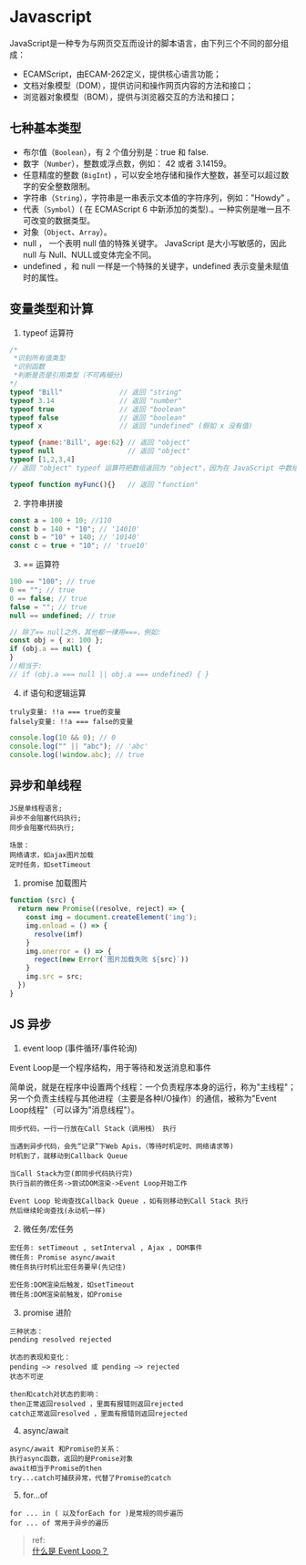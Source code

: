 # Javascript

JavaScript是一种专为与网页交互而设计的脚本语言，由下列三个不同的部分组成：
- ECAMScript，由ECAM-262定义，提供核心语言功能；
- 文档对象模型（DOM），提供访问和操作网页内容的方法和接口；
- 浏览器对象模型（BOM），提供与浏览器交互的方法和接口；

## 七种基本类型

- 布尔值（`Boolean`），有 2 个值分别是：true 和 false.
- 数字（`Number`），整数或浮点数，例如： 42 或者 3.14159。
- 任意精度的整数 (`BigInt`) ，可以安全地存储和操作大整数，甚至可以超过数字的安全整数限制。
- 字符串（`String`），字符串是一串表示文本值的字符序列，例如："Howdy" 。
- 代表（`Symbol`）( 在 ECMAScript 6 中新添加的类型).。一种实例是唯一且不可改变的数据类型。
- 对象（`Object`、`Array`）。
- null ， 一个表明 null 值的特殊关键字。 JavaScript 是大小写敏感的，因此 null 与 Null、NULL或变体完全不同。
- undefined ，和 null 一样是一个特殊的关键字，undefined 表示变量未赋值时的属性。

## 变量类型和计算

1. typeof 运算符

```js
/*
 *识别所有值类型
 *识别函数
 *判断是否是引用类型（不可再细分)
*/
typeof "Bill"              // 返回 "string"
typeof 3.14                // 返回 "number"
typeof true                // 返回 "boolean"
typeof false               // 返回 "boolean"
typeof x                   // 返回 "undefined" (假如 x 没有值)

typeof {name:'Bill', age:62} // 返回 "object"
typeof null                  // 返回 "object"
typeof [1,2,3,4]
// 返回 "object" typeof 运算符把数组返回为 "object"，因为在 JavaScript 中数组即对象。

typeof function myFunc(){}   // 返回 "function"
```

2. 字符串拼接

```js
const a = 100 + 10; //110
const b = 140 + "10"; // '14010'
const b = "10" + 140; // '10140'
const c = true + "10"; // 'true10'
```

3. == 运算符

```js
100 == "100"; // true
0 == ""; // true
0 == false; // true
false = ""; // true
null == undefined; // true

// 除了== null之外，其他都一律用===，例如:
const obj = { x: 100 };
if (obj.a == null) {
}
//相当于:
// if (obj.a === null || obj.a === undefined) { }
```

4. if 语句和逻辑运算

```text
truly变量: !!a === true的变量
falsely变量: !!a === false的变量
```

```js
console.log(10 && 0); // 0
console.log("" || "abc"); // 'abc'
console.log(!window.abc); // true
```

## 异步和单线程

```text
JS是单线程语言;
异步不会阻塞代码执行;
同步会阻塞代码执行;

场景：
网络请求，如ajax图片加载
定时任务，如setTimeout
```

1. promise 加载图片

```js
function (src) {
  return new Promise((resolve, reject) => {
    const img = document.createElement('img');
    img.onload = () => {
      resolve(imf)
    }
    img.onerror = () => {
      regect(new Error(`图片加载失败 ${src}`))
    }
    img.src = src;
  })
}
```

## JS 异步

1. event loop (事件循环/事件轮询)

Event Loop是一个程序结构，用于等待和发送消息和事件

简单说，就是在程序中设置两个线程：一个负责程序本身的运行，称为"主线程"；另一个负责主线程与其他进程（主要是各种I/O操作）的通信，被称为"Event Loop线程"（可以译为"消息线程"）。

```text
同步代码，一行一行放在Call Stack（调用栈） 执行

当遇到异步代码，会先“记录”下Web Apis，（等待时机定时、网络请求等)
时机到了，就移动到Callback Queue

当Call Stack为空(即同步代码执行完)
执行当前的微任务->尝试DOM渲染->Event Loop开始工作

Event Loop 轮询查找Callback Queue ，如有则移动到Call Stack 执行
然后继续轮询查找(永动机一样)
```

2. 微任务/宏任务

```text
宏任务: setTimeout , setInterval , Ajax , DOM事件
微任务: Promise async/await
微任务执行时机比宏任务要早(先记住)

宏任务:DOM渲染后触发，如setTimeout
微任务:DOM渲染前触发，如Promise

```

3. promise 进阶

```text
三种状态：
pending resolved rejected

状态的表现和变化：
pending —> resolved 或 pending —> rejected
状态不可逆

then和catch对状态的影响：
then正常返回resolved ，里面有报错则返回rejected
catch正常返回resolved ，里面有报错则返回rejected
```

4. async/await

```text
async/await 和Promise的关系：
执行async函数，返回的是Promise对象
await相当于Promise的then
try...catch可捕获异常，代替了Promise的catch
```

5. for...of

```text
for ... in ( 以及forEach for )是常规的同步遍历
for ... of 常用于异步的遍历
```

> ref:   
> [什么是 Event Loop？](http://www.ruanyifeng.com/blog/2013/10/event_loop.html)